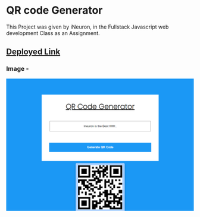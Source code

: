 # QR code Generator

This Project was given by iNeuron, in the Fullstack Javascript web development Class as an Assignment.

## [Deployed Link](https://07-qrcodegenerator-website.netlify.app/)

### Image -
![](final.png)